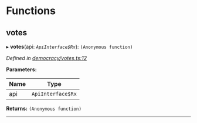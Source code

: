 

# Functions

<a id="votes"></a>

##  votes

▸ **votes**(api: *`ApiInterface$Rx`*): `(Anonymous function)`

*Defined in [democracy/votes.ts:12](https://github.com/polkadot-js/api/blob/07ba80b/packages/api-derive/src/democracy/votes.ts#L12)*

**Parameters:**

| Name | Type |
| ------ | ------ |
| api | `ApiInterface$Rx` |

**Returns:** `(Anonymous function)`

___

